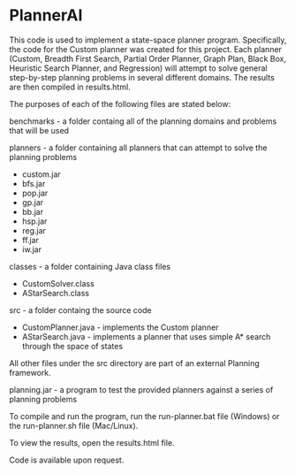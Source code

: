 # PlannerAI

This code is used to implement a state-space planner program. Specifically, the code for the Custom planner was created for this project. Each planner (Custom, Breadth First Search, Partial Order Planner, Graph Plan, Black Box, Heuristic Search Planner, and Regression) will attempt to solve general step-by-step planning problems in several different domains. The results are then compiled in results.html.

The purposes of each of the following files are stated below:

benchmarks - a folder containg all of the planning domains and problems that will be used

planners - a folder containing all planners that can attempt to solve the planning problems
- custom.jar
- bfs.jar
- pop.jar
- gp.jar
- bb.jar
- hsp.jar
- reg.jar
- ff.jar
- iw.jar

classes - a folder containing Java class files
- CustomSolver.class
- AStarSearch.class

src - a folder containg the source code
- CustomPlanner.java - implements the Custom planner
- AStarSearch.java - implements a planner that uses simple A* search through the space of states

All other files under the src directory are part of an external Planning framework.

planning.jar - a program to test the provided planners against a series of planning problems

To compile and run the program, run the run-planner.bat file (Windows) or the run-planner.sh file (Mac/Linux).

To view the results, open the results.html file.

Code is available upon request.
